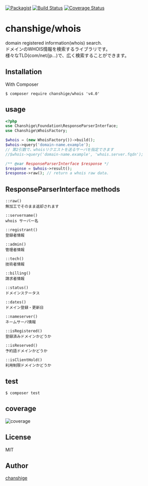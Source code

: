 [![Packagist](https://img.shields.io/badge/packagist-v4.0.0-blue.svg)](https://packagist.org/packages/chanshige/whois)
[![Build Status](https://travis-ci.org/chanshige/whois.svg?branch=master)](https://travis-ci.org/chanshige/whois)
[![Coverage Status](https://coveralls.io/repos/github/chanshige/whois/badge.svg?branch=master)](https://coveralls.io/github/chanshige/whois?branch=master)

# chanshige/whois
domain registered information(whois) search.  
ドメインのWHOIS情報を検索するライブラリです。  
様々なTLD(com/net/jp...)で、広く検索することができます。  

## Installation
With Composer
```
$ composer require chanshige/whois 'v4.0'
```

## usage
```php
<?php
use Chanshige\Foundation\ResponseParserInterface;
use Chanshige\WhoisFactory;

$whois = (new WhoisFactory())->build();
$whois->query('domain-name.example');
// 第2引数で、whoisリクエストを送るサーバを指定できます
//$whois->query('domain-name.example', 'whois.server.fqdn');

/** @var ResponseParserInterface $response */
$response = $whois->result();
$response->raw(); // return a whois raw data.
```

## ResponseParserInterface methods
```
::raw()
無加工でそのまま返却されます

::servername()
whois サーバー名

::registrant()
登録者情報

::admin()
管理者情報

::tech()
技術者情報

::billing()
請求者情報

::status()
ドメインステータス

::dates()
ドメイン登録・更新日

::nameserver()
ネームサーバ情報

::isRegistered()
登録済みドメインかどうか

::isReserved()
予約語ドメインかどうか

::isClientHold()
利用制限ドメインかどうか
```

## test
`$ composer test`  


## coverage
![coverage](https://i.gyazo.com/a986d5945bdd6b9603556cee0c0f90b6.png)

## License
MIT

## Author
[chanshige](https://twitter.com/chanshige)
